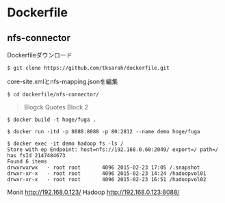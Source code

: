 # Dockerfile
## nfs-connector

Dockerfileダウンロード

`$ git clone https://github.com/tksarah/dockerfile.git`


core-site.xmlとnfs-mapping.jsonを編集

`$ cd dockerfile/nfs-connector/`

> Blogck Quotes
> Block 2


```
$ docker build -t hoge/fuga .

$ docker run -itd -p 8088:8088 -p 80:2812 --name demo hoge/fuga

$ docker exec -it demo hadoop fs -ls /
Store with ep Endpoint: host=nfs://192.168.0.60:2049/ export=/ path=/ has fsId 2147484673
Found 6 items
drwxrwxrwx   - root root       4096 2015-02-23 17:05 /.snapshot
drwxr-xr-x   - root root       4096 2015-02-23 14:24 /hadoopvol01
drwxr-xr-x   - root root       4096 2015-02-23 16:51 /hadoopvol02
```

Monit
 http://192.168.0.123/
Hadoop
 http://192.168.0.123:8088/

